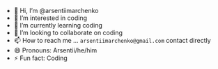 - 👋 Hi, I’m @arsentiimarchenko
- 👀 I’m interested in coding
- 🌱 I’m currently learning coding
- 💞️ I’m looking to collaborate on coding
- 📫 How to reach me ... `arsentiimarchenko@gmail.com` contact directly
- 😄 Pronouns: Arsentii/he/him
- ⚡ Fun fact: Coding

<!---
arsentiimarchenko/arsentiimarchenko is a ✨ special ✨ repository because its `README.md` (this file) appears on your GitHub profile.
You can click the Preview link to take a look at your changes.
--->
